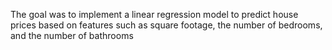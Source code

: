 The goal was to implement a linear regression model to predict house prices based on features such as square footage, the number of bedrooms, and the number of bathrooms
